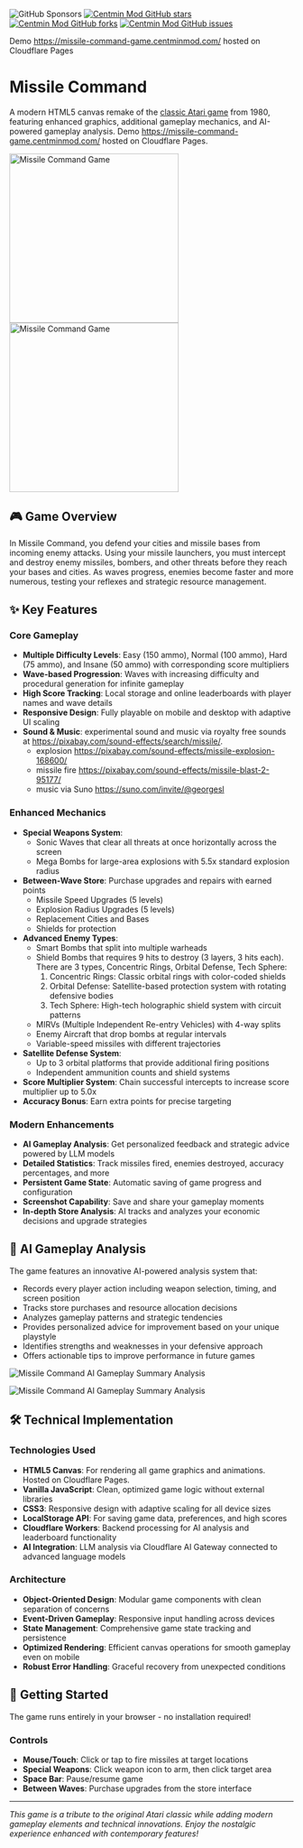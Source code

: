 ![GitHub Sponsors](https://img.shields.io/github/sponsors/centminmod) [![Centmin Mod GitHub stars](https://img.shields.io/github/stars/centminmod/atari-missile-command.svg?style=flat-square)](https://github.com/centminmod/atari-missile-command/stargazers) [![Centmin Mod GitHub forks](https://img.shields.io/github/forks/centminmod/atari-missile-command.svg?style=flat-square)](https://github.com/centminmod/atari-missile-command/network) [![Centmin Mod GitHub issues](https://img.shields.io/github/issues/centminmod/atari-missile-command.svg?style=flat-square)](https://github.com/centminmod/atari-missile-command/issues)

Demo https://missile-command-game.centminmod.com/ hosted on Cloudflare Pages

# Missile Command

A modern HTML5 canvas remake of the [classic Atari game](https://en.wikipedia.org/wiki/Missile_Command) from 1980, featuring enhanced graphics, additional gameplay mechanics, and AI-powered gameplay analysis. Demo https://missile-command-game.centminmod.com/ hosted on Cloudflare Pages.

<img src="/images/logo1-1024x1024.png" alt="Missile Command Game" width="300" height="300"> <img src="/images/missile-command-product.png" alt="Missile Command Game" width="300" height="300">

## 🎮 Game Overview

In Missile Command, you defend your cities and missile bases from incoming enemy attacks. Using your missile launchers, you must intercept and destroy enemy missiles, bombers, and other threats before they reach your bases and cities. As waves progress, enemies become faster and more numerous, testing your reflexes and strategic resource management.

## ✨ Key Features

### Core Gameplay
- **Multiple Difficulty Levels**: Easy (150 ammo), Normal (100 ammo), Hard (75 ammo), and Insane (50 ammo) with corresponding score multipliers
- **Wave-based Progression**: Waves with increasing difficulty and procedural generation for infinite gameplay
- **High Score Tracking**: Local storage and online leaderboards with player names and wave details
- **Responsive Design**: Fully playable on mobile and desktop with adaptive UI scaling
- **Sound & Music**: experimental sound and music via royalty free sounds at https://pixabay.com/sound-effects/search/missile/.
  - explosion https://pixabay.com/sound-effects/missile-explosion-168600/
  - missile fire https://pixabay.com/sound-effects/missile-blast-2-95177/
  - music via Suno https://suno.com/invite/@georgesl

### Enhanced Mechanics
- **Special Weapons System**: 
  - Sonic Waves that clear all threats at once horizontally across the screen
  - Mega Bombs for large-area explosions with 5.5x standard explosion radius
- **Between-Wave Store**: Purchase upgrades and repairs with earned points
  - Missile Speed Upgrades (5 levels)
  - Explosion Radius Upgrades (5 levels)
  - Replacement Cities and Bases
  - Shields for protection
- **Advanced Enemy Types**:
  - Smart Bombs that split into multiple warheads
  - Shield Bombs that requires 9 hits to destroy (3 layers, 3 hits each). There are 3 types, Concentric Rings, Orbital Defense, Tech Sphere:
    1. Concentric Rings: Classic orbital rings with color-coded shields
    2. Orbital Defense: Satellite-based protection system with rotating defensive bodies
    3. Tech Sphere: High-tech holographic shield system with circuit patterns
  - MIRVs (Multiple Independent Re-entry Vehicles) with 4-way splits
  - Enemy Aircraft that drop bombs at regular intervals
  - Variable-speed missiles with different trajectories
- **Satellite Defense System**: 
  - Up to 3 orbital platforms that provide additional firing positions
  - Independent ammunition counts and shield systems
- **Score Multiplier System**: Chain successful intercepts to increase score multiplier up to 5.0x
- **Accuracy Bonus**: Earn extra points for precise targeting

### Modern Enhancements
- **AI Gameplay Analysis**: Get personalized feedback and strategic advice powered by LLM models
- **Detailed Statistics**: Track missiles fired, enemies destroyed, accuracy percentages, and more
- **Persistent Game State**: Automatic saving of game progress and configuration
- **Screenshot Capability**: Save and share your gameplay moments
- **In-depth Store Analysis**: AI tracks and analyzes your economic decisions and upgrade strategies

## 🧠 AI Gameplay Analysis

The game features an innovative AI-powered analysis system that:

- Records every player action including weapon selection, timing, and screen position
- Tracks store purchases and resource allocation decisions
- Analyzes gameplay patterns and strategic tendencies
- Provides personalized advice for improvement based on your unique playstyle
- Identifies strengths and weaknesses in your defensive approach
- Offers actionable tips to improve performance in future games

![Missile Command AI Gameplay Summary Analysis](/screenshots/gemini-2.5-pro-atari-missile-command-ai-summary-v1-1.png)

![Missile Command AI Gameplay Summary Analysis](/screenshots/gemini-2.5-pro-atari-missile-command-ai-summary-v1-2.png)

## 🛠️ Technical Implementation

### Technologies Used
- **HTML5 Canvas**: For rendering all game graphics and animations. Hosted on Cloudflare Pages.
- **Vanilla JavaScript**: Clean, optimized game logic without external libraries
- **CSS3**: Responsive design with adaptive scaling for all device sizes
- **LocalStorage API**: For saving game data, preferences, and high scores
- **Cloudflare Workers**: Backend processing for AI analysis and leaderboard functionality
- **AI Integration**: LLM analysis via Cloudflare AI Gateway connected to advanced language models

### Architecture
- **Object-Oriented Design**: Modular game components with clean separation of concerns
- **Event-Driven Gameplay**: Responsive input handling across devices
- **State Management**: Comprehensive game state tracking and persistence
- **Optimized Rendering**: Efficient canvas operations for smooth gameplay even on mobile
- **Robust Error Handling**: Graceful recovery from unexpected conditions

## 🚀 Getting Started

The game runs entirely in your browser - no installation required!

### Controls
- **Mouse/Touch**: Click or tap to fire missiles at target locations
- **Special Weapons**: Click weapon icon to arm, then click target area
- **Space Bar**: Pause/resume game
- **Between Waves**: Purchase upgrades from the store interface

---

*This game is a tribute to the original Atari classic while adding modern gameplay elements and technical innovations. Enjoy the nostalgic experience enhanced with contemporary features!*
